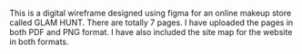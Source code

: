 
This is a digital wireframe designed using figma for an online makeup store called GLAM HUNT. There are totally 7 pages. I have uploaded the pages in both PDF and PNG format. I have also included the site map for the website in both formats.
